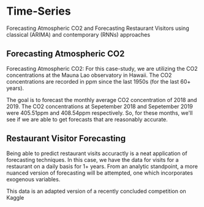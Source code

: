 # Time-Series
Forecasting Atmospheric CO2 and Forecasting Restaurant Visitors using classical (ARIMA) and contemporary (RNNs) approaches

## Forecasting Atmospheric CO2
Forecasting Atmospheric CO2: For this case-study, we are utilizing the CO2 concentrations at the Mauna Lao observatory in Hawaii. The CO2 concentrations are recorded in ppm since the last 1950s (for the last 60+ years).

The goal is to forecast the monthly average CO2 concentration of 2018 and 2019. The CO2 concentrations at Sepetember 2018 and Sepetember 2019 were 405.51ppm and 408.54ppm respectively. So, for these months, we'll see if we are able to get forecasts that are reasonably accurate.


## Restaurant Visitor Forecasting
Being able to predict restaurant visits accuractly is a neat application of forecasting techniques. In this case, we have the data for visits for a restaurant on a daily basis for 1+ years. From an analytic standpoint, a more nuanced version of forecasting will be attempted, one which incorporates exogenous variables.

This data is an adapted version of a recently concluded competition on Kaggle
